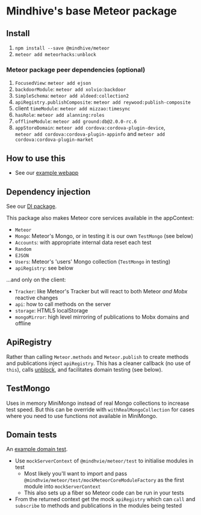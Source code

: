 
# Mindhive's base Meteor package

## Install

1. `npm install --save @mindhive/meteor`
2. `meteor add meteorhacks:unblock`

### Meteor package peer dependencies (optional)

1. `FocusedView`: `meteor add ejson`
2. `backdoorModule`: `meteor add xolvio:backdoor`
3. `SimpleSchema`: `meteor add aldeed:collection2`
4. `apiRegistry.publishComposite`: `meteor add reywood:publish-composite`
5. client `timeModule`: `meteor add mizzao:timesync`
6. `hasRole`: `meteor add alanning:roles`
7. `offlineModule`: `meteor add ground:db@2.0.0-rc.6`
8. `appStoreDomain`: `meteor add cordova:cordova-plugin-device`,  
 	`meteor add cordova:cordova-plugin-appinfo` and
 	`meteor add cordova:cordova-plugin-market`

## How to use this
 
- See our [example webapp](https://github.com/mindhivenz/todos-basis-webapp)

## Dependency injection 

See our [DI package](https://github.com/mindhivenz/di-js).

This package also makes Meteor core services available in the appContext:
 
- `Meteor`
- `Mongo`: Meteor's Mongo, or in testing it is our own `TestMongo` (see below)
- `Accounts`: with appropriate internal data reset each test
- `Random`
- `EJSON`
- `Users`: Meteor's 'users' Mongo collection (`TestMongo` in testing)
- `apiRegistry`: see below

...and only on the client:

- `Tracker`: like Meteor's Tracker but will react to both Meteor *and Mobx* reactive changes
- `api`: how to call methods on the server 
- `storage`: HTML5 localStorage
- `mongoMirror`: high level mirroring of publications to Mobx domains and offline

## ApiRegistry

Rather than calling `Meteor.methods` and `Meteor.publish` to create methods and publications
inject `apiRegistry`. This has a cleaner callback (no use of `this`), calls 
[unblock](https://github.com/meteorhacks/unblock), and facilitates domain testing (see below).

## TestMongo

Uses in memory MiniMongo instead of real Mongo collections to increase test speed.
 But this can be override with `withRealMongoCollection` for cases where you need
 to use functions not available in MiniMongo. 

## Domain tests

An [example domain test](https://github.com/mindhivenz/todos-basis-webapp/blob/master/tests/specs/domain/tasks.spec.js).

- Use `mockServerContext` of `@mindhvie/meteor/test` to initialise modules in test
	- Most likely you'll want to import and pass `@mindhvie/meteor/test/mockMeteorCoreModuleFactory`
	  as the first module into `mockServerContext`
	- This also sets up a fiber so Meteor code can be run in your tests  
- From the returned context get the mock `apiRegistry` which can `call` and `subscribe` to methods and publications
  in the modules being tested
